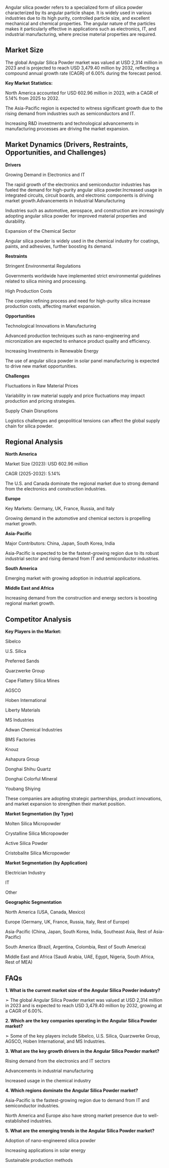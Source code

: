 Angular silica powder refers to a specialized form of silica powder characterized by its angular particle shape. It is widely used in various industries due to its high purity, controlled particle size, and excellent mechanical and chemical properties. The angular nature of the particles makes it particularly effective in applications such as electronics, IT, and industrial manufacturing, where precise material properties are required.

## Market Size

The global Angular Silica Powder market was valued at USD 2,314 million in 2023 and is projected to reach USD 3,479.40 million by 2032, reflecting a compound annual growth rate (CAGR) of 6.00% during the forecast period.

**Key Market Statistics:**

North America accounted for USD 602.96 million in 2023, with a CAGR of 5.14% from 2025 to 2032.

The Asia-Pacific region is expected to witness significant growth due to the rising demand from industries such as semiconductors and IT.

Increasing R&D investments and technological advancements in manufacturing processes are driving the market expansion.

## Market Dynamics (Drivers, Restraints, Opportunities, and Challenges)

**Drivers**

Growing Demand in Electronics and IT

The rapid growth of the electronics and semiconductor industries has fueled the demand for high-purity angular silica powder.Increased usage in integrated circuits, circuit boards, and electronic components is driving market growth.Advancements in Industrial Manufacturing

Industries such as automotive, aerospace, and construction are increasingly adopting angular silica powder for improved material properties and durability.

Expansion of the Chemical Sector

Angular silica powder is widely used in the chemical industry for coatings, paints, and adhesives, further boosting its demand.

**Restraints**

Stringent Environmental Regulations

Governments worldwide have implemented strict environmental guidelines related to silica mining and processing.

High Production Costs

The complex refining process and need for high-purity silica increase production costs, affecting market expansion.

**Opportunities**

Technological Innovations in Manufacturing

Advanced production techniques such as nano-engineering and micronization are expected to enhance product quality and efficiency.

Increasing Investments in Renewable Energy

The use of angular silica powder in solar panel manufacturing is expected to drive new market opportunities.

**Challenges**

Fluctuations in Raw Material Prices

Variability in raw material supply and price fluctuations may impact production and pricing strategies.

Supply Chain Disruptions

Logistics challenges and geopolitical tensions can affect the global supply chain for silica powder.

## Regional Analysis

**North America**

Market Size (2023): USD 602.96 million

CAGR (2025-2032): 5.14%

The U.S. and Canada dominate the regional market due to strong demand from the electronics and construction industries.

**Europe**

Key Markets: Germany, UK, France, Russia, and Italy

Growing demand in the automotive and chemical sectors is propelling market growth.

**Asia-Pacific**

Major Contributors: China, Japan, South Korea, India

Asia-Pacific is expected to be the fastest-growing region due to its robust industrial sector and rising demand from IT and semiconductor industries.

**South America**

Emerging market with growing adoption in industrial applications.

**Middle East and Africa**

Increasing demand from the construction and energy sectors is boosting regional market growth.

## Competitor Analysis

**Key Players in the Market:**

Sibelco

U.S. Silica

Preferred Sands

Quarzwerke Group

Cape Flattery Silica Mines

AGSCO

Hoben International

Liberty Materials

MS Industries

Adwan Chemical Industries

BMS Factories

Knouz

Ashapura Group

Donghai Shihu Quartz

Donghai Colorful Mineral

Youbang Shiying

These companies are adopting strategic partnerships, product innovations, and market expansion to strengthen their market position.

**Market Segmentation (by Type)**

Molten Silica Micropowder

Crystalline Silica Micropowder

Active Silica Powder

Cristobalite Silica Micropowder

**Market Segmentation (by Application)**

Electrician Industry

IT

Other

**Geographic Segmentation**

North America (USA, Canada, Mexico)

Europe (Germany, UK, France, Russia, Italy, Rest of Europe)

Asia-Pacific (China, Japan, South Korea, India, Southeast Asia, Rest of Asia-Pacific)

South America (Brazil, Argentina, Colombia, Rest of South America)

Middle East and Africa (Saudi Arabia, UAE, Egypt, Nigeria, South Africa, Rest of MEA)

## FAQs

**1. What is the current market size of the Angular Silica Powder industry?**

➣ The global Angular Silica Powder market was valued at USD 2,314 million in 2023 and is expected to reach USD 3,479.40 million by 2032, growing at a CAGR of 6.00%.

**2. Which are the key companies operating in the Angular Silica Powder market?**

➣ Some of the key players include Sibelco, U.S. Silica, Quarzwerke Group, AGSCO, Hoben International, and MS Industries.


**3. What are the key growth drivers in the Angular Silica Powder market?**

Rising demand from the electronics and IT sectors

Advancements in industrial manufacturing

Increased usage in the chemical industry

**4. Which regions dominate the Angular Silica Powder market?**

Asia-Pacific is the fastest-growing region due to demand from IT and semiconductor industries.

North America and Europe also have strong market presence due to well-established industries.

**5. What are the emerging trends in the Angular Silica Powder market?**

Adoption of nano-engineered silica powder

Increasing applications in solar energy

Sustainable production methods
